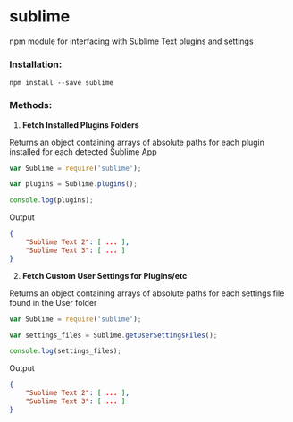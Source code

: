 # sublime
npm module for interfacing with Sublime Text plugins and settings

### Installation:

    npm install --save sublime

### Methods:

1. **Fetch Installed Plugins Folders**

Returns an object containing arrays of absolute paths for each plugin installed for each detected Sublime App

```js
var Sublime = require('sublime');

var plugins = Sublime.plugins();

console.log(plugins);
```

Output

```json
{
	"Sublime Text 2": [ ... ],
	"Sublime Text 3": [ ... ]
}
```

2. **Fetch Custom User Settings for Plugins/etc**

Returns an object containing arrays of absolute paths for each settings file found in the User folder

```js
var Sublime = require('sublime');

var settings_files = Sublime.getUserSettingsFiles();

console.log(settings_files);
```

Output

```json
{
	"Sublime Text 2": [ ... ],
	"Sublime Text 3": [ ... ]
}
```